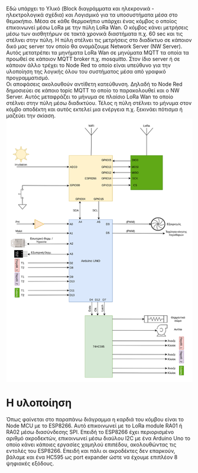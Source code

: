 Εδώ υπάρχει το Υλικό (Block διαγράμματα και ηλεκρονικά - ηλεκτρολογικά σχέδια) και Λογισμικό για τα υποσυστήματα μέσα στο θεμοκήπιο.
Μέσα σε κάθε θερμοκήπιο υπάρχει ένας κόμβος ο οποίος επικοινωνεί μέσω LoRa με την πύλη LoRa Wan. Ο κόμβος κάνει μετρήσεις μέσω των αισθητήρων σε τακτά χρονικά διαστήματα π.χ. 60 sec και τις στέλνει στην πύλη. Η πύλη στέλνει τις μετρήσεις στο διαδίκτυο σε κάποιον δικό μας server τον οποίο θα ονομάζουμε Network Server (NW Server). Αυτός μετατρέπει τα μηνήματα LoRa Wan σε μηνύματα MQTT τα οποία τα προωθεί σε κάποιον MQTT broker π.χ. mosquitto. Στον ίδιο server ή σε κάποιον άλλο τρέχει το Node Red το οποίο είναι υπεύθυνο για την υλοποίηση της λογικής όλου του συστήματος μέσα από γραφικό προγραμματισμό.<br>
Οι αποφάσεις ακολουθούν αντίθετη κατεύθυνση. Δηλαδή το Node Red δημοσιεύει σε κάποιο topic MQTT το οποίο το παρακολουθεί και ο NW Server. Αυτός μεταφράζει το μήνυμα σε πλαίσιο LoRa Wan το οποίο στέλνει στην πύλη μέσω διαδικτύου. Τέλος η πύλη στέλνει το μήνυμα στον κόμβο αποδέκτη και αυτός εκτελεί μια ενέργεια π.χ. ξεκινάει πότισμα ή μαζεύει την σκίαση.<br>
<img align="center" src="https://github.com/stav98/ETHIC/blob/master/Thermo_Node/ethic1.png" width="700"><br>

Η υλοποίηση
===========
Όπως φαίνεται στο παραπάνω διάγραμμα η καρδιά του κόμβου είναι το Node MCU με το ESP8266. Αυτό επικοινωνεί με το LoRa module RA01 ή RA02 μέσω διασύνδεσης SPI. Επειδή το ESP8266 έχει περιορισμένο αριθμό ακροδεκτών, επικοινωνεί μέσω διαύλου I2C με ένα Arduino Uno το οποίο κάνει κάποιες εργασίες χαμηλού επιπέδου, ακολουθώντας τις εντολές του ESP8266. Επειδή και πάλι οι ακροδέκτες δεν επαρκούν, βάλαμε και ένα HC595 ως port expander ώστε να έχουμε επιπλέον 8 ψηφιακές εξόδους.
